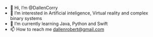 - 👋 Hi, I’m @DallenCorry
- 👀 I’m interested in Artificial inteligence, Virtual reality and complex binary systems
- 🌱 I’m currently learning Java, Python and Swift
- 📫 How to reach me dallenrobert@gmail.com 

<!---
DallenCorry/DallenCorry is a ✨ special ✨ repository because its `README.md` (this file) appears on your GitHub profile.
You can click the Preview link to take a look at your changes.
--->
